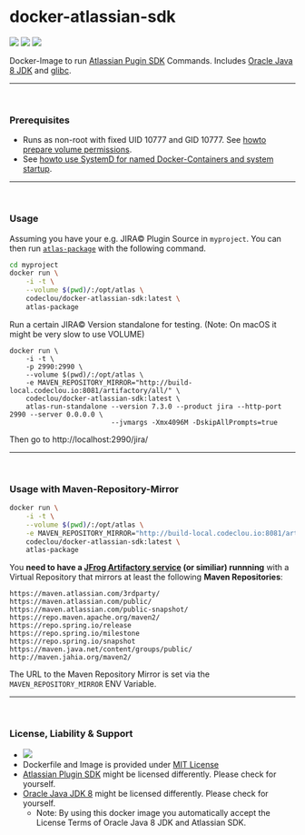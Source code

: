 # docker-atlassian-sdk

[![](https://codeclou.github.io/doc/badges/generated/docker-image-size-323.svg?v2)](https://hub.docker.com/r/codeclou/docker-atlassian-sdk/tags/) [![](https://codeclou.github.io/doc/badges/generated/docker-from-alpine-3.5.svg)](https://alpinelinux.org/) [![](https://codeclou.github.io/doc/badges/generated/docker-run-as-non-root.svg)](https://docs.docker.com/engine/reference/builder/#/user)

Docker-Image to run [Atlassian Pugin SDK](https://developer.atlassian.com/display/DOCS/Getting+Started) Commands.
Includes [Oracle Java 8 JDK](https://www.oracle.com/java/) and [glibc](https://github.com/sgerrand/alpine-pkg-glibc).


-----

&nbsp;

### Prerequisites

 * Runs as non-root with fixed UID 10777 and GID 10777. See [howto prepare volume permissions](https://github.com/codeclou/doc/blob/master/docker/README.md).
 * See [howto use SystemD for named Docker-Containers and system startup](https://github.com/codeclou/doc/blob/master/docker/README.md).

-----

&nbsp;

### Usage

Assuming you have your e.g. JIRA© Plugin Source in `myproject`.
You can then run [`atlas-package`](https://developer.atlassian.com/docs/developer-tools/working-with-the-sdk/command-reference/atlas-package) with the following command.

```bash
cd myproject
docker run \
    -i -t \
    --volume $(pwd)/:/opt/atlas \
    codeclou/docker-atlassian-sdk:latest \
    atlas-package
```

Run a certain JIRA© Version standalone for testing. (Note: On macOS it might be very slow to use VOLUME)

```
docker run \
    -i -t \
    -p 2990:2990 \
    --volume $(pwd)/:/opt/atlas \
    -e MAVEN_REPOSITORY_MIRROR="http://build-local.codeclou.io:8081/artifactory/all/" \
    codeclou/docker-atlassian-sdk:latest \
    atlas-run-standalone --version 7.3.0 --product jira --http-port 2990 --server 0.0.0.0 \
                         --jvmargs -Xmx4096M -DskipAllPrompts=true
```

Then go to http://localhost:2990/jira/

-----

&nbsp;

### Usage with Maven-Repository-Mirror

```bash
docker run \
    -i -t \
    --volume $(pwd)/:/opt/atlas \
    -e MAVEN_REPOSITORY_MIRROR="http://build-local.codeclou.io:8081/artifactory/all/" \
    codeclou/docker-atlassian-sdk:latest \
    atlas-package
```

You **need to have a [JFrog Artifactory service](https://www.jfrog.com/open-source/) (or similiar) runnning** with a Virtual Repository that mirrors at least the following **Maven Repositories**:

```
https://maven.atlassian.com/3rdparty/
https://maven.atlassian.com/public/
https://maven.atlassian.com/public-snapshot/
https://repo.maven.apache.org/maven2/
https://repo.spring.io/release
https://repo.spring.io/milestone
https://repo.spring.io/snapshot
https://maven.java.net/content/groups/public/
http://maven.jahia.org/maven2/
```

The URL to the Maven Repository Mirror is set via the `MAVEN_REPOSITORY_MIRROR` ENV Variable.

-----
&nbsp;

### License, Liability & Support

 * [![](https://codeclou.github.io/doc/docker-warranty-notice.svg?v1)](https://github.com/codeclou/docker-atlassian-sdk/blob/master/LICENSE.md)
 * Dockerfile and Image is provided under [MIT License](https://github.com/codeclou/docker-atlassian-sdk/blob/master/LICENSE.md)
 * [Atlassian Plugin SDK](https://developer.atlassian.com/docs/getting-started/set-up-the-atlassian-plugin-sdk-and-build-a-project) might be licensed differently. Please check for yourself.
 * [Oracle Java JDK 8](http://www.oracle.com/technetwork/java/javase/downloads/jdk8-downloads-2133151.html) might be licensed differently. Please check for yourself.
   * Note: By using this docker image you automatically accept the License Terms of Oracle Java 8 JDK and Atlassian SDK.
